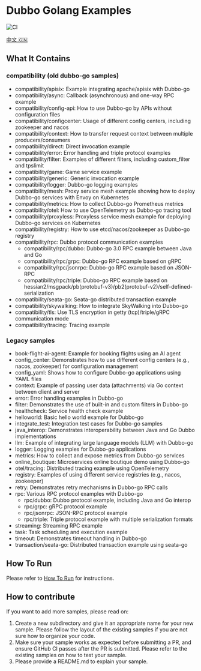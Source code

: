 # Dubbo Golang Examples

![CI](https://github.com/apache/dubbo-go-samples/workflows/CI/badge.svg)

[中文 🇨🇳](./README_CN.md)

## What It Contains

### compatibility (old dubbo-go samples)
* compatibility/apisix: Example integrating apache/apisix with Dubbo-go
* compatibility/async: Callback (asynchronous) and one-way RPC example
* compatibility/config-api: How to use Dubbo-go by APIs without configuration files
* compatibility/configcenter: Usage of different config centers, including zookeeper and nacos
* compatibility/context: How to transfer request context between multiple producers/consumers
* compatibility/direct: Direct invocation example
* compatibility/error: Error handling and triple protocol examples
* compatibility/filter: Examples of different filters, including custom_filter and tpslimit
* compatibility/game: Game service example
* compatibility/generic: Generic invocation example
* compatibility/logger: Dubbo-go logging examples
* compatibility/mesh: Proxy service mesh example showing how to deploy Dubbo-go services with Envoy on Kubernetes
* compatibility/metrics: How to collect Dubbo-go Prometheus metrics
* compatibility/otel: How to use OpenTelemetry as Dubbo-go tracing tool
* compatibility/proxyless: Proxyless service mesh example for deploying Dubbo-go services on Kubernetes
* compatibility/registry: How to use etcd/nacos/zookeeper as Dubbo-go registry
* compatibility/rpc: Dubbo protocol communication examples
  * compatibility/rpc/dubbo: Dubbo-go 3.0 RPC example between Java and Go
  * compatibility/rpc/grpc: Dubbo-go RPC example based on gRPC
  * compatibility/rpc/jsonrpc: Dubbo-go RPC example based on JSON-RPC
  * compatibility/rpc/triple: Dubbo-go RPC example based on hessian2/msgpack/pb(protobuf-v3)/pb2(protobuf-v2)/self-defined-serialization
* compatibility/seata-go: Seata-go distributed transaction example
* compatibility/skywalking: How to integrate SkyWalking into Dubbo-go
* compatibility/tls: Use TLS encryption in getty (tcp)/triple/gRPC communication mode
* compatibility/tracing: Tracing example

### Legacy samples 
* book-flight-ai-agent: Example for booking flights using an AI agent
* config_center: Demonstrates how to use different config centers (e.g., nacos, zookeeper) for configuration management
* config_yaml: Shows how to configure Dubbo-go applications using YAML files
* context: Example of passing user data (attachments) via Go context between client and server
* error: Error handling examples in Dubbo-go
* filter: Demonstrates the use of built-in and custom filters in Dubbo-go
* healthcheck: Service health check example
* helloworld: Basic hello world example for Dubbo-go
* integrate_test: Integration test cases for Dubbo-go samples
* java_interop: Demonstrates interoperability between Java and Go Dubbo implementations
* llm: Example of integrating large language models (LLM) with Dubbo-go
* logger: Logging examples for Dubbo-go applications
* metrics: How to collect and expose metrics from Dubbo-go services
* online_boutique: Microservices online boutique demo using Dubbo-go
* otel/tracing: Distributed tracing example using OpenTelemetry
* registry: Examples of using different service registries (e.g., nacos, zookeeper)
* retry: Demonstrates retry mechanisms in Dubbo-go RPC calls
* rpc: Various RPC protocol examples with Dubbo-go
  * rpc/dubbo: Dubbo protocol example, including Java and Go interop
  * rpc/grpc: gRPC protocol example
  * rpc/jsonrpc: JSON-RPC protocol example
  * rpc/triple: Triple protocol example with multiple serialization formats
* streaming: Streaming RPC example
* task: Task scheduling and execution example
* timeout: Demonstrates timeout handling in Dubbo-go
* transaction/seata-go: Distributed transaction example using seata-go

## How To Run

Please refer to [How To Run](HOWTO.md) for instructions.

## How to contribute

If you want to add more samples, please read on:
1. Create a new subdirectory and give it an appropriate name for your new sample. Please follow the layout of the existing samples if you are not sure how to organize your code.
2. Make sure your sample works as expected before submitting a PR, and ensure GitHub CI passes after the PR is submitted. Please refer to the existing samples on how to test your sample.
3. Please provide a README.md to explain your sample.
